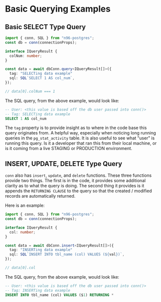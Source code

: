 # Basic Querying Examples

## Basic SELECT Type Query

```TypeScript
import { conn, SQL } from "n96-postgres";
const db = conn(connectionProps);

interface IQueryResult {
  colNum: number;
}

const data = await dbConn.query<IQueryResult[]>({
  tag: "SELECTing data example"
  sql: SQL`SELECT 1 AS col_num`,
});

// data[0].colNum === 1
```

The SQL query, from the above example, would look like:

```SQL
-- User: <this value is based off the db user passed into conn()>
-- Tag: SELECTing data example
SELECT 1 AS col_num
```

The `tag` property is to provide insight as to where in the code base this query originates from. A helpful way, especially when noticing long running queries in the `pg_stat_activity` table. It is also useful to see what "user" is running this query. Is it a developer that ran this from their local machine, or is it coming from a live STAGING or PRODUCTION environment.

## INSERT, UPDATE, DELETE Type Query

`conn` also has `insert`, `update`, and `delete` functions. These three functions provide two things. The first is in the code, it provides some additional clarity as to what the query is doing. The second thing it provides is it appends the `RETURNING CLAUSE` to the query so that the created / modified records are automatically returned.

Here is an example:

```TypeScript
import { conn, SQL } from "n96-postgres";
const db = conn(connectionProps);

interface IQueryResult {
  col: number;
}

const data = await dbConn.insert<IQueryResult[]>({
  tag: "INSERTing data example"
  sql: SQL`INSERT INTO tbl_name (col) VALUES (${val})`,
});

// data[0].col
```

The SQL query, from the above example, would look like:

```SQL
-- User: <this value is based off the db user passed into conn()>
-- Tag: INSERTing data example
INSERT INTO tbl_name (col) VALUES ($1) RETURNING *
```
